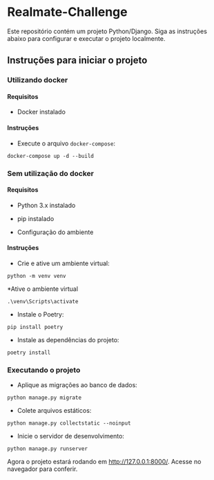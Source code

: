 # Realmate-Challenge

Este repositório contém um projeto Python/Django. Siga as instruções abaixo para configurar e executar o projeto localmente.


## Instruções para iniciar o projeto

### Utilizando docker

#### Requisitos

* Docker instalado

#### Instruções

* Execute o arquivo `docker-compose`:

`docker-compose up -d --build`

### Sem utilização do docker

#### Requisitos

* Python 3.x instalado

* pip instalado

* Configuração do ambiente

#### Instruções

* Crie e ative um ambiente virtual:

`python -m venv venv`

*Ative o ambiente virtual

`.\venv\Scripts\activate`

* Instale o Poetry:

`pip install poetry`

* Instale as dependências do projeto:

`poetry install`

### Executando o projeto

* Aplique as migrações ao banco de dados:

`python manage.py migrate`

* Colete arquivos estáticos:

`python manage.py collectstatic --noinput`

* Inicie o servidor de desenvolvimento:

`python manage.py runserver`

Agora o projeto estará rodando em http://127.0.0.1:8000/. Acesse no navegador para conferir.
